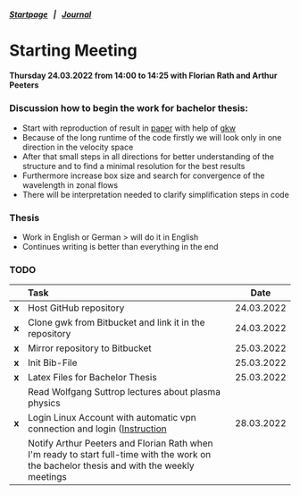 ##### [Startpage](/README.md) &nbsp; | &nbsp; [Journal](/journal/JOURNAL.md)

# Starting Meeting
#### Thursday 24.03.2022 from 14:00 to 14:25 with Florian Rath and Arthur Peeters

### Discussion how to begin the work for bachelor thesis:

* Start with reproduction of result in [paper](/bibliography/Peeters%2C%20Rath%2C%20Buchholz%20-%20Gradient-driven%20flux-tube%20simulations%20of%20ion%20temperature%20gradient%20turbulence%20close%20to%20the%20non-linear%20threshold%20(Paper%2C%202016).pdf) with help of [gkw](/gkw/)
* Because of the long runtime of the code firstly we will look only in one direction in the velocity space
* After that small steps in all directions for better understanding of the structure and to find a minimal resolution for the best results 
* Furthermore increase box size and search for convergence of the wavelength in zonal flows
* There will be interpretation needed to clarify simplification steps in code

### Thesis
* Work in English or German > will do it in English
* Continues writing is better than everything in the end

[comment]: <> (TODO: #1 @ManeLippert Todo 24.03.2022)
### TODO

|       | Task                                                                                                                                       |    Date    |
|:-----:|:-------------------------------------------------------------------------------------------------------------------------------------------|:----------:|
| **x** | Host GitHub repository                                                                                                                     | 24.03.2022 |
| **x** | Clone gwk from Bitbucket and link it in the repository                                                                                     | 24.03.2022 |
| **x** | Mirror repository to Bitbucket                                                                                                             | 25.03.2022 |
| **x** | Init Bib-File                                                                                                                              | 25.03.2022 |
| **x** | Latex Files for Bachelor Thesis                                                                                                            | 25.03.2022 |
|       | Read Wolfgang Suttrop lectures about plasma physics                                                                                        |            |
| **x** | Login Linux Account with automatic vpn connection and login ([Instruction](https://linuxize.com/post/how-to-setup-passwordless-ssh-login/)                                                                           | 28.03.2022 |
|       | Notify Arthur Peeters and Florian Rath when I'm ready to start full-time with the work on the bachelor thesis and with the weekly meetings |            |
